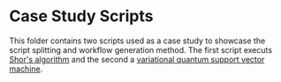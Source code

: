 # Case Study Scripts

This folder contains two scripts used as a case study to showcase the script splitting and workflow generation method.
The first script executs [Shor's algorithm](https://epubs.siam.org/doi/abs/10.1137/S0036144598347011) and the second a [variational quantum support vector machine](https://www.nature.com/articles/s41586-019-0980-2).
